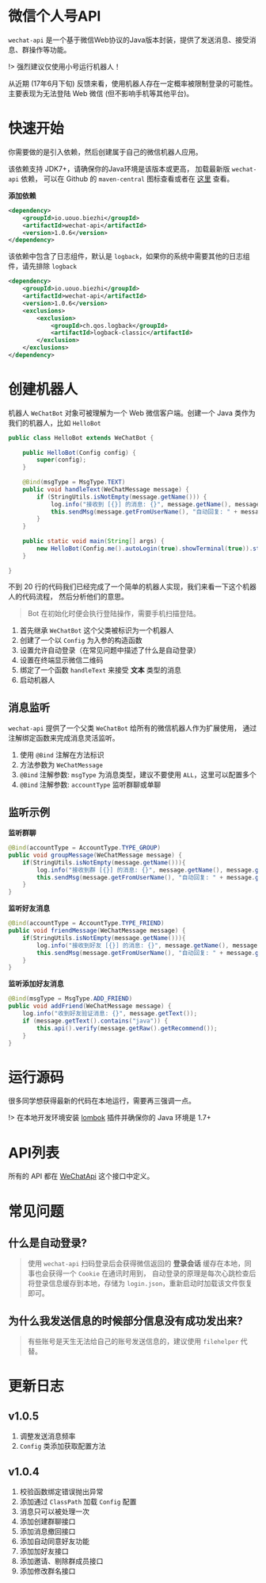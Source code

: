 # 微信个人号API

`wechat-api` 是一个基于微信Web协议的Java版本封装，提供了发送消息、接受消息、群操作等功能。

!> 强烈建议仅使用小号运行机器人！

从近期 (17年6月下旬) 反馈来看，使用机器人存在一定概率被限制登录的可能性。
主要表现为无法登陆 Web 微信 (但不影响手机等其他平台)。

# 快速开始

你需要做的是引入依赖，然后创建属于自己的微信机器人应用。

该依赖支持 JDK7+，请确保你的Java环境是该版本或更高， 加载最新版 `wechat-api` 依赖，
可以在 Github 的 `maven-central` 图标查看或者在 [这里](http://search.maven.org/#search%7Cga%7C1%7Cwechat-api ":target=_blank") 查看。

**添加依赖**

```xml
<dependency>
    <groupId>io.uouo.biezhi</groupId>
    <artifactId>wechat-api</artifactId>
    <version>1.0.6</version>
</dependency>
```

该依赖中包含了日志组件，默认是 `logback`，如果你的系统中需要其他的日志组件，请先排除 `logback`

```xml
<dependency>
    <groupId>io.uouo.biezhi</groupId>
    <artifactId>wechat-api</artifactId>
    <version>1.0.6</version>
    <exclusions>
        <exclusion>
            <groupId>ch.qos.logback</groupId>
            <artifactId>logback-classic</artifactId>
        </exclusion>
    </exclusions>
</dependency>
```

# 创建机器人

机器人 `WeChatBot` 对象可被理解为一个 Web 微信客户端。创建一个 Java 类作为我们的机器人，比如 `HelloBot`

```java
public class HelloBot extends WeChatBot {
    
    public HelloBot(Config config) {
        super(config);
    }
    
    @Bind(msgType = MsgType.TEXT)
    public void handleText(WeChatMessage message) {
        if (StringUtils.isNotEmpty(message.getName())) {
            log.info("接收到 [{}] 的消息: {}", message.getName(), message.getText());
            this.sendMsg(message.getFromUserName(), "自动回复: " + message.getText());
        }
    }
    
    public static void main(String[] args) {
        new HelloBot(Config.me().autoLogin(true).showTerminal(true)).start();
    }
    
}
```

不到 20 行的代码我们已经完成了一个简单的机器人实现，我们来看一下这个机器人的代码流程，
然后分析他们的意思。

> Bot 在初始化时便会执行登陆操作，需要手机扫描登陆。

1. 首先继承 `WeChatBot` 这个父类被标识为一个机器人
2. 创建了一个以 `Config` 为入参的构造函数
3. 设置允许自动登录（在常见问题中描述了什么是自动登录）
4. 设置在终端显示微信二维码
5. 绑定了一个函数 `handleText` 来接受 **文本** 类型的消息
6. 启动机器人

## 消息监听

`wechat-api` 提供了一个父类 `WeChatBot` 给所有的微信机器人作为扩展使用，
通过注解绑定函数来完成消息灵活监听。

1. 使用 `@Bind` 注解在方法标识
2. 方法参数为 `WeChatMessage`
3. `@Bind` 注解参数: `msgType` 为消息类型，建议不要使用 `ALL`，这里可以配置多个
4. `@Bind` 注解参数: `accountType` 监听群聊或单聊

## 监听示例

**监听群聊**

```java
@Bind(accountType = AccountType.TYPE_GROUP)
public void groupMessage(WeChatMessage message) {
    if(StringUtils.isNotEmpty(message.getName())){
        log.info("接收到群 [{}] 的消息: {}", message.getName(), message.getText());
        this.sendMsg(message.getFromUserName(), "自动回复: " + message.getText());
    }
}
```

**监听好友消息**

```java
@Bind(accountType = AccountType.TYPE_FRIEND)
public void friendMessage(WeChatMessage message) {
    if(StringUtils.isNotEmpty(message.getName())){
        log.info("接收到好友 [{}] 的消息: {}", message.getName(), message.getText());
        this.sendMsg(message.getFromUserName(), "自动回复: " + message.getText());
    }
}
```

**监听添加好友消息**

```java
@Bind(msgType = MsgType.ADD_FRIEND)
public void addFriend(WeChatMessage message) {
    log.info("收到好友验证消息: {}", message.getText());
    if (message.getText().contains("java")) {
        this.api().verify(message.getRaw().getRecommend());
    }
}
```

# 运行源码

很多同学想获得最新的代码在本地运行，需要再三强调一点。

!> 在本地开发环境安装 [lombok](https://projectlombok.org/ ":target=_blank") 插件并确保你的 Java 环境是 1.7+

# API列表

所有的 API 都在 [WeChatApi](https://github.com/biezhi/wechat-api/blob/master/src/main/java/io/github/biezhi/wechat/api/WeChatApi.java ":target=_blank") 这个接口中定义。

# 常见问题

## 什么是自动登录?

> 使用 `wechat-api` 扫码登录后会获得微信返回的 **登录会话** 缓存在本地，同事也会获得一个 `Cookie` 在通讯时用到，
> 自动登录的原理是每次心跳检查后将登录信息缓存到本地，存储为 `login.json`，重新启动时加载该文件恢复即可。

## 为什么我发送信息的时候部分信息没有成功发出来?

> 有些账号是天生无法给自己的账号发送信息的，建议使用 `filehelper` 代替。

# 更新日志

## v1.0.5

1. 调整发送消息频率
2. `Config` 类添加获取配置方法

## v1.0.4

1. 校验函数绑定错误抛出异常
2. 添加通过 `ClassPath` 加载 `Config` 配置
3. 消息只可以被处理一次
5. 添加创建群聊接口
6. 添加消息撤回接口
7. 添加自动同意好友功能
8. 添加加好友接口
9. 添加邀请、剔除群成员接口
10. 添加修改群名接口
